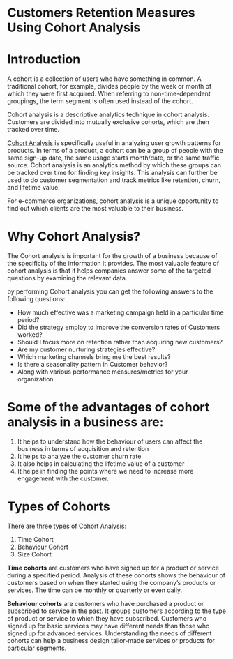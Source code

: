 # Customers Retention Measures Using Cohort Analysis
 
# Introduction

A cohort is a collection of users who have something in common. A traditional cohort, for example, divides people by the week or month of which they were first acquired. When referring to non-time-dependent groupings, the term segment is often used instead of the cohort.

Cohort analysis is a descriptive analytics technique in cohort analysis. Customers are divided into mutually exclusive cohorts, which are then tracked over time.

[Cohort Analysis](https://medium.com/swlh/cohort-analysis-using-python-and-pandas-d2a60f4d0a4d) is specifically useful in analyzing user growth patterns for products. In terms of a product, a cohort can be a group of people with the same sign-up date, the same usage starts month/date, or the same traffic source.
Cohort analysis is an analytics method by which these groups can be tracked over time for finding key insights. This analysis can further be used to do customer segmentation and track metrics like retention, churn, and lifetime value.

For e-commerce organizations, cohort analysis is a unique opportunity to find out which clients are the most valuable to their business. 

# Why Cohort Analysis?
The Cohort analysis is important for the growth of a business because of the specificity of the information it provides. The most valuable feature of cohort analysis is that it helps companies answer some of the targeted questions by examining the relevant data.

by performing Cohort analysis you can get the following answers to the following questions:

- How much effective was a marketing campaign held in a particular time period?
- Did the strategy employ to improve the conversion rates of Customers worked?
- Should I focus more on retention rather than acquiring new customers?
- Are my customer nurturing strategies effective?
- Which marketing channels bring me the best results?
- Is there a seasonality pattern in Customer behavior?
- Along with various performance measures/metrics for your organization.


# Some of the advantages of cohort analysis in a business are:

1. It helps to understand how the behaviour of users can affect the business in terms of acquisition and retention
2. It helps to analyze the customer churn rate
3. It also helps in calculating the lifetime value of a customer
4. It helps in finding the points where we need to increase more engagement with the customer.

# Types of Cohorts
There are three types of Cohort Analysis:

1. Time Cohort
2. Behaviour Cohort
3. Size Cohort

**Time cohorts** are customers who have signed up for a product or service during a specified period. Analysis of these cohorts shows the behaviour of customers based on when they started using the company’s products or services. The time can be monthly or quarterly or even daily.


**Behaviour cohorts** are customers who have purchased a product or subscribed to service in the past. It groups customers according to the type of product or service to which they have subscribed. Customers who signed up for basic services may have different needs than those who signed up for advanced services. Understanding the needs of different cohorts can help a business design tailor-made services or products for particular segments.
